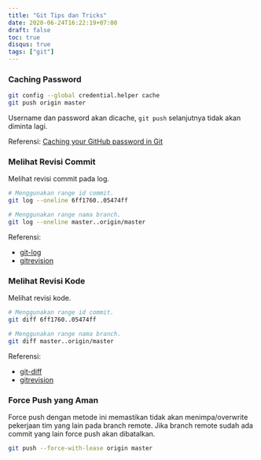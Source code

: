 ```yaml
---
title: "Git Tips dan Tricks"
date: 2020-06-24T16:22:19+07:00
draft: false
toc: true
disqus: true
tags: ["git"]
---
```


### Caching Password

```bash
git config --global credential.helper cache
git push origin master
```

Username dan password akan dicache, `git push` selanjutnya tidak akan diminta lagi.

Referensi: [Caching your GitHub password in Git](https://help.github.com/en/github/using-git/caching-your-github-password-in-git#platform-linux)

### Melihat Revisi Commit

Melihat revisi commit pada log.

```bash
# Menggunakan range id commit.
git log --oneline 6ff1760..05474ff

# Menggunakan range nama branch.
git log --oneline master..origin/master
```

Referensi:

- [git-log](https://git-scm.com/docs/git-log)
- [gitrevision](https://git-scm.com/docs/gitrevisions)

### Melihat Revisi Kode

Melihat revisi kode.

```bash
# Menggunakan range id commit.
git diff 6ff1760..05474ff

# Menggunakan range nama branch.
git diff master..origin/master
```

Referensi:

- [git-diff](https://git-scm.com/docs/git-diff)
- [gitrevision](https://git-scm.com/docs/gitrevisions)

### Force Push yang Aman

Force push dengan metode ini memastikan tidak akan menimpa/overwrite pekerjaan tim yang lain pada branch remote. Jika branch remote sudah ada commit yang lain force push akan dibatalkan.

```bash
git push --force-with-lease origin master
```